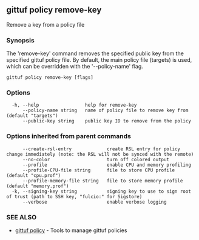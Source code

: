 ## gittuf policy remove-key

Remove a key from a policy file

### Synopsis

The 'remove-key' command removes the specified public key from the specified gittuf policy file. By default, the main policy file (targets) is used, which can be overridden with the '--policy-name' flag.

```
gittuf policy remove-key [flags]
```

### Options

```
  -h, --help                 help for remove-key
      --policy-name string   name of policy file to remove key from (default "targets")
      --public-key string    public key ID to remove from the policy
```

### Options inherited from parent commands

```
      --create-rsl-entry             create RSL entry for policy change immediately (note: the RSL will not be synced with the remote)
      --no-color                     turn off colored output
      --profile                      enable CPU and memory profiling
      --profile-CPU-file string      file to store CPU profile (default "cpu.prof")
      --profile-memory-file string   file to store memory profile (default "memory.prof")
  -k, --signing-key string           signing key to use to sign root of trust (path to SSH key, "fulcio:" for Sigstore)
      --verbose                      enable verbose logging
```

### SEE ALSO

* [gittuf policy](gittuf_policy.md)	 - Tools to manage gittuf policies

